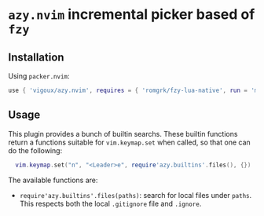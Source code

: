 # `azy.nvim` incremental picker based of `fzy`

## Installation

Using `packer.nvim`:

```lua
use { 'vigoux/azy.nvim', requires = { 'romgrk/fzy-lua-native', run = 'make' } }
```

## Usage

This plugin provides a bunch of builtin searchs.
These builtin functions return a functions suitable for
`vim.keymap.set` when called, so that one can do the following:
```lua
  vim.keymap.set("n", "<Leader>e", require'azy.builtins'.files(), {})
```

The available functions are:
- `require'azy.builtins'.files(paths)`: search for local files under `paths`. This respects both the local `.gitignore` file and `.ignore`.

